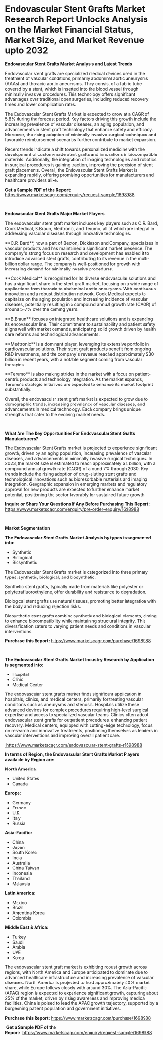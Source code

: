 <p><h1>Endovascular Stent Grafts Market Research Report Unlocks Analysis on the Market Financial Status, Market Size, and Market Revenue upto 2032</h1></p><p><strong>Endovascular Stent Grafts Market Analysis and Latest Trends</strong></p>
<p><p>Endovascular stent grafts are specialized medical devices used in the treatment of vascular conditions, primarily abdominal aortic aneurysms (AAAs) and thoracic aortic aneurysms. They consist of a fabric tube covered by a stent, which is inserted into the blood vessel through minimally invasive procedures. This technology offers significant advantages over traditional open surgeries, including reduced recovery times and lower complication rates.</p><p>The Endovascular Stent Grafts Market is expected to grow at a CAGR of 5.8% during the forecast period. Key factors driving this growth include the increasing prevalence of vascular diseases, an aging population, and advancements in stent graft technology that enhance safety and efficacy. Moreover, the rising adoption of minimally invasive surgical techniques and favorable reimbursement scenarios further contribute to market expansion.</p><p>Recent trends indicate a shift towards personalized medicine with the development of custom-made stent grafts and innovations in biocompatible materials. Additionally, the integration of imaging technologies and robotics in surgical procedures is gaining traction, improving the precision of stent graft placements. Overall, the Endovascular Stent Grafts Market is expanding rapidly, offering promising opportunities for manufacturers and healthcare providers alike.</p></p>
<p><strong>Get a Sample PDF of the Report:&nbsp;</strong> <a href="https://www.marketscagr.com/enquiry/request-sample/1698988?utm_campaign=3195&utm_medium=2&utm_source=Github&utm_content=ia&utm_term=13042025&utm_id=endovascular-stent-grafts">https://www.marketscagr.com/enquiry/request-sample/1698988</a></p>
<p>&nbsp;</p>
<p><strong>Endovascular Stent Grafts Major Market Players</strong></p>
<p><p>The endovascular stent graft market includes key players such as C.R. Bard, Cook Medical, B.Braun, Medtronic, and Terumo, all of which are integral in addressing vascular diseases through innovative technologies.</p><p>**C.R. Bard**, now a part of Becton, Dickinson and Company, specializes in vascular products and has maintained a significant market presence. The company's strong focus on research and development has enabled it to introduce advanced stent grafts, contributing to its revenue in the multi-billion dollar range. The company is well-positioned for growth with increasing demand for minimally invasive procedures.</p><p>**Cook Medical** is recognized for its diverse endovascular solutions and has a significant share in the stent graft market, focusing on a wide range of applications from thoracic to abdominal aortic aneurysms. With continuous innovation and a robust distribution network, Cook Medical expects to capitalize on the aging population and increasing incidence of vascular diseases, potentially resulting in a compound annual growth rate (CAGR) of around 5-7% over the coming years.</p><p>**B.Braun** focuses on integrated healthcare solutions and is expanding its endovascular line. Their commitment to sustainability and patient safety aligns well with market demands, anticipating solid growth driven by health care reforms and technological advancements.</p><p>**Medtronic** is a dominant player, leveraging its extensive portfolio in cardiovascular solutions. Their stent graft products benefit from ongoing R&D investments, and the company's revenue reached approximately $30 billion in recent years, with a notable segment coming from vascular therapies.</p><p>**Terumo** is also making strides in the market with a focus on patient-centric products and technology integration. As the market expands, Terumo's strategic initiatives are expected to enhance its market footprint substantially.</p><p>Overall, the endovascular stent graft market is expected to grow due to demographic trends, increasing prevalence of vascular diseases, and advancements in medical technology. Each company brings unique strengths that cater to the evolving market needs.</p></p>
<p>&nbsp;</p>
<p><strong>What Are The Key Opportunities For Endovascular Stent Grafts Manufacturers?</strong></p>
<p><p>The Endovascular Stent Grafts market is projected to experience significant growth, driven by an aging population, increasing prevalence of vascular diseases, and advancements in minimally invasive surgical techniques. In 2023, the market size is estimated to reach approximately $4 billion, with a compound annual growth rate (CAGR) of around 7% through 2030. Key trends include the rising adoption of drug-eluting stent grafts and technological innovations such as bioresorbable materials and imaging integration. Geographic expansion in emerging markets and regulatory approval for new products are expected to further enhance market potential, positioning the sector favorably for sustained future growth.</p></p>
<p><strong>Inquire or Share Your Questions If Any Before Purchasing This Report:</strong> <a href="https://www.marketscagr.com/enquiry/pre-order-enquiry/1698988?utm_campaign=3195&utm_medium=2&utm_source=Github&utm_content=ia&utm_term=13042025&utm_id=endovascular-stent-grafts">https://www.marketscagr.com/enquiry/pre-order-enquiry/1698988</a></p>
<p>&nbsp;</p>
<p><strong>Market Segmentation</strong></p>
<p><strong>The Endovascular Stent Grafts Market Analysis by types is segmented into:</strong></p>
<p><ul><li>Synthetic</li><li>Biological</li><li>Biosynthetic</li></ul></p>
<p><p>The Endovascular Stent Grafts market is categorized into three primary types: synthetic, biological, and biosynthetic. </p><p>Synthetic stent grafts, typically made from materials like polyester or polytetrafluoroethylene, offer durability and resistance to degradation. </p><p>Biological stent grafts use natural tissues, promoting better integration with the body and reducing rejection risks. </p><p>Biosynthetic stent grafts combine synthetic and biological elements, aiming to enhance biocompatibility while maintaining structural integrity. This diversification caters to varying patient needs and conditions in vascular interventions.</p></p>
<p><strong>Purchase this Report:&nbsp;</strong><a href="https://www.marketscagr.com/purchase/1698988?utm_campaign=3195&utm_medium=2&utm_source=Github&utm_content=ia&utm_term=13042025&utm_id=endovascular-stent-grafts">https://www.marketscagr.com/purchase/1698988</a></p>
<p>&nbsp;</p>
<p><strong>The Endovascular Stent Grafts Market Industry Research by Application is segmented into:</strong></p>
<p><ul><li>Hospital</li><li>Clinic</li><li>Medical Center</li></ul></p>
<p><p>The endovascular stent grafts market finds significant application in hospitals, clinics, and medical centers, primarily for treating vascular conditions such as aneurysms and stenosis. Hospitals utilize these advanced devices for complex procedures requiring high-level surgical expertise and access to specialized vascular teams. Clinics often adopt endovascular stent grafts for outpatient procedures, enhancing patient recovery. Medical centers, equipped with cutting-edge technology, focus on research and innovative treatments, positioning themselves as leaders in vascular interventions and improving overall patient care.</p></p>
<p><a href="https://www.marketscagr.com/endovascular-stent-grafts-r1698988?utm_campaign=3195&utm_medium=2&utm_source=Github&utm_content=ia&utm_term=13042025&utm_id=endovascular-stent-grafts">&nbsp;https://www.marketscagr.com/endovascular-stent-grafts-r1698988</a></p>
<p><strong>In terms of Region, the Endovascular Stent Grafts Market Players available by Region are:</strong></p>
<p>
    <p> <strong> North America: </strong>
        <ul>
            <li>United States</li>
            <li>Canada</li>
        </ul>
        </p> 
    <p> <strong> Europe: </strong>
        <ul>
            <li>Germany</li>
            <li>France</li>
            <li>U.K.</li>
            <li>Italy</li>
            <li>Russia</li>
        </ul>
        </p> 
    <p> <strong> Asia-Pacific: </strong>
        <ul>
            <li>China</li>
            <li>Japan</li>
            <li>South Korea</li>
            <li>India</li>
            <li>Australia</li>
            <li>China Taiwan</li>
            <li>Indonesia</li>
            <li>Thailand</li>
            <li>Malaysia</li>
        </ul>
        </p> 
    <p> <strong> Latin America: </strong>
        <ul>
            <li>Mexico</li>
            <li>Brazil</li>
            <li>Argentina Korea</li>
            <li>Colombia</li>
        </ul>
        </p> 
    <p> <strong> Middle East & Africa: </strong>
        <ul>
            <li>Turkey</li>
            <li>Saudi</li>
            <li>Arabia</li>
            <li>UAE</li>
            <li>Korea</li>
        </ul>
    </p>
    </p>
<p><p>The endovascular stent graft market is exhibiting robust growth across regions, with North America and Europe anticipated to dominate due to advanced healthcare infrastructure and increasing prevalence of vascular diseases. North America is projected to hold approximately 40% market share, while Europe follows closely with around 30%. The Asia-Pacific (APAC) region is expected to experience significant growth, capturing about 25% of the market, driven by rising awareness and improving medical facilities. China is poised to lead the APAC growth trajectory, supported by a burgeoning patient population and government initiatives.</p></p>
<p><strong>Purchase this Report: </strong><a href="https://www.marketscagr.com/purchase/1698988?utm_campaign=3195&utm_medium=2&utm_source=Github&utm_content=ia&utm_term=13042025&utm_id=endovascular-stent-grafts">https://www.marketscagr.com/purchase/1698988</a></p>
<p>&nbsp;<strong>Get a Sample PDF of the Report:&nbsp;&nbsp;</strong><a href="https://www.marketscagr.com/enquiry/request-sample/1698988?utm_campaign=3195&utm_medium=2&utm_source=Github&utm_content=ia&utm_term=13042025&utm_id=endovascular-stent-grafts">https://www.marketscagr.com/enquiry/request-sample/1698988</a></p>
<p><strong></strong></p>
<p><p></p><p></p><p></p></p>
